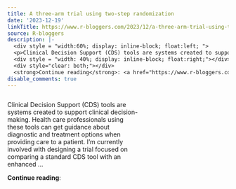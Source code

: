 ```yaml
---
title: A three-arm trial using two-step randomization
date: '2023-12-19'
linkTitle: https://www.r-bloggers.com/2023/12/a-three-arm-trial-using-two-step-randomization/
source: R-bloggers
description: |-
  <div style = "width:60%; display: inline-block; float:left; ">
  <p>Clinical Decision Support (CDS) tools are systems created to support clinical decision-making. Health care professionals using these tools can get guidance about diagnostic and treatment options when providing care to a patient. I’m currently involved with designing a trial focused on comparing a standard CDS tool with an enhanced ...</p></div>
  <div style = "width: 40%; display: inline-block; float:right;"></div>
  <div style="clear: both;"></div>
  <strong>Continue reading</strong>: <a href="https://www.r-bloggers.com/2023/12/a-three- ...
disable_comments: true
---
```

<div style = "width:60%; display: inline-block; float:left; ">
<p>Clinical Decision Support (CDS) tools are systems created to support clinical decision-making. Health care professionals using these tools can get guidance about diagnostic and treatment options when providing care to a patient. I’m currently involved with designing a trial focused on comparing a standard CDS tool with an enhanced ...</p></div>
<div style = "width: 40%; display: inline-block; float:right;"></div>
<div style="clear: both;"></div>
<strong>Continue reading</strong>: <a href="https://www.r-bloggers.com/2023/12/a-three- ...